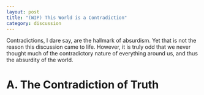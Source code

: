 ```yaml
---
layout: post
title: "(WIP) This World is a Contradiction"
category: discussion
---
```


Contradictions, I dare say, are the hallmark of absurdism. Yet that is not the reason this discussion came to life. However, it is truly odd that we never thought much of the contradictory nature of everything around us, and thus the absurdity of the world.

# A. The Contradiction of Truth